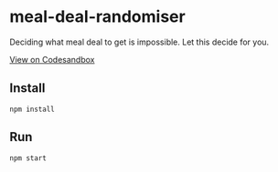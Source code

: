 # meal-deal-randomiser

Deciding what meal deal to get is impossible. Let this decide for you.

[View on Codesandbox](https://codesandbox.io/s/github/thisoldbear/meal-deal-randomiser/tree/master/)

## Install

`npm install`

## Run

`npm start`
